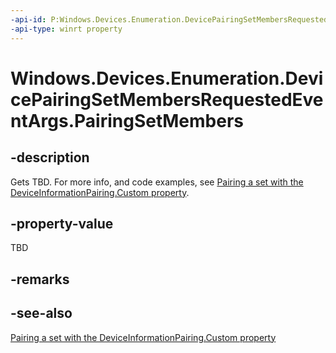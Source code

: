 ```yaml
---
-api-id: P:Windows.Devices.Enumeration.DevicePairingSetMembersRequestedEventArgs.PairingSetMembers
-api-type: winrt property
---
```


# Windows.Devices.Enumeration.DevicePairingSetMembersRequestedEventArgs.PairingSetMembers

<!--
public System.Collections.Generic.IReadOnlyList<Windows.Devices.Enumeration.DeviceInformation> PairingSetMembers { get; }
-->


## -description

Gets TBD. For more info, and code examples, see [Pairing a set with the DeviceInformationPairing.Custom property](/windows/uwp/devices-sensors/pairing-a-set).

## -property-value

TBD

## -remarks

## -see-also

[Pairing a set with the DeviceInformationPairing.Custom property](/windows/uwp/devices-sensors/pairing-a-set)
